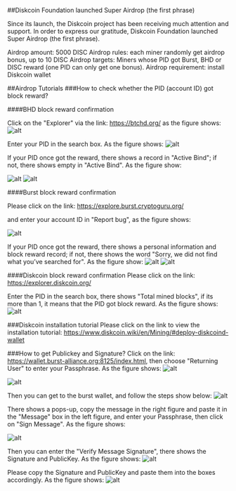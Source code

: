 ##Diskcoin Foundation launched Super Airdrop (the first phrase)

Since its launch, the Diskcoin project has been receiving much attention and support. In order to express our gratitude, Diskcoin Foundation launched Super Airdrop (the first phrase).

Airdrop amount: 5000 DISC
Airdrop rules: each miner randomly get airdrop bonus, up to 10 DISC
Airdrop targets: Miners whose PID got Burst, BHD or DISC reward (one PID can only get one bonus). 
Airdrop requirement: install Diskcoin wallet

##Airdrop Tutorials
###How to check whether the PID (account ID) got block reward?

####BHD block reward confirmation 

Click on the "Explorer" via the link: <https://btchd.org/> as the figure shows:
![alt](image/BHDexplorer.png)

Enter your PID in the search box. As the figure shows:
![alt](image/BHDpid.png)

If your PID once got the reward, there shows a record in "Active Bind"; if not, there shows empty in "Active Bind". As the figure show: 

![alt](image/activebind.jpg)
![alt](image/noactivebind.jpg)

####Burst block reward confirmation 

Please click on the link: <https://explore.burst.cryptoguru.org/> 

and enter your account ID in  "Report bug", as the figure shows:

![alt](image/accountID.jpg)

If your PID once got the reward, there shows a personal information and block reward record; if not, there shows the word "Sorry, we did not find what you’ve searched for". 
As the figure show: 
![alt](image/record.jpg)
![alt](image/norecord.png)

####Diskcoin block reward confirmation
Please click on the link: <https://explorer.diskcoin.org/>

Enter the PID in the search box, there shows "Total mined blocks", if its more than 1, it means that the PID got block reward. As the figure shows:
![alt](image/DISCpid.png)

###Diskcoin installation tutorial
Please click on the link to view the installation tutorial: <https://www.diskcoin.wiki/en/Mining/#deploy-diskcoind-wallet>

###How to get Publickey and Signature?
Click on the link: <https://wallet.burst-alliance.org:8125/index.html>, then choose "Returning User" to enter your Passphrase. As the figure shows:
![alt](image/Burstuser.jpg)

![alt](image/passphrase.jpg)

Then you can get to the burst wallet, and follow the steps show below:
![alt](image/message.png)

There shows a pops-up, copy the message in the right figure and paste it in the "Message" box in the left figure, and enter your Passphrase, then click on "Sign Message". As the figure shows: 

![alt](image/signature.jpg)

Then you can enter the "Verify Message Signature", there shows the Signature and PublicKey. As the figure shows: 
![alt](image/publickey.jpg)

Please copy the Signature and PublicKey and paste them into the boxes accordingly. As the figure shows:
![alt](image/copy.jpg)
